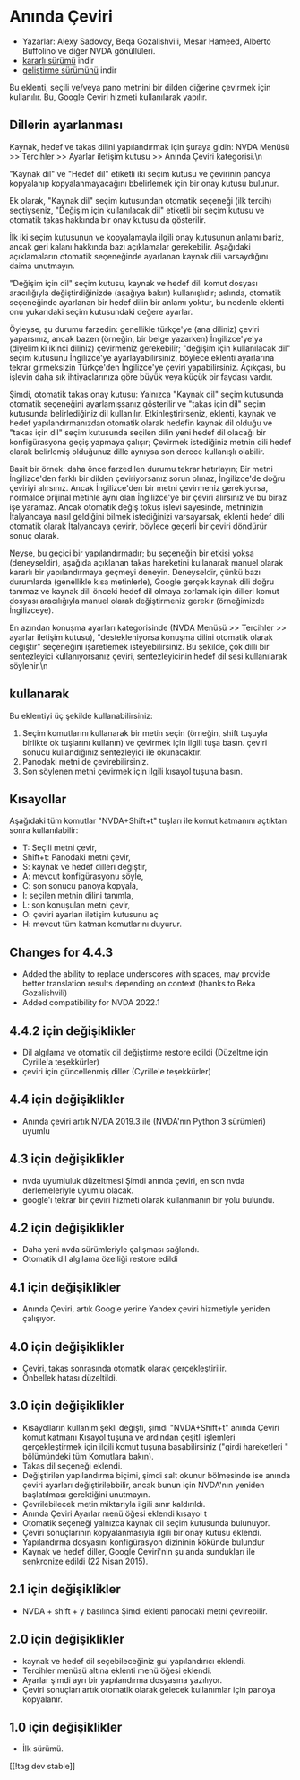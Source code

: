 # Anında Çeviri #

* Yazarlar: Alexy Sadovoy, Beqa Gozalishvili, Mesar Hameed, Alberto
  Buffolino ve diğer NVDA gönüllüleri.
* [kararlı sürümü][1] indir
* [geliştirme sürümünü][2] indir

Bu eklenti, seçili ve/veya pano metnini bir dilden diğerine çevirmek için
kullanılır. Bu, Google Çeviri hizmeti kullanılarak yapılır.

## Dillerin ayarlanması ##
Kaynak, hedef ve takas dilini yapılandırmak için şuraya gidin: NVDA Menüsü >> Tercihler >> Ayarlar iletişim kutusu >> Anında Çeviri kategorisi.\n

"Kaynak dil" ve "Hedef dil" etiketli iki seçim kutusu ve çevirinin panoya
kopyalanıp kopyalanmayacağını bbelirlemek için bir onay kutusu bulunur.

Ek olarak, "Kaynak dil" seçim kutusundan otomatik seçeneği (ilk tercih)
seçtiyseniz, "Değişim için kullanılacak dil" etiketli bir seçim kutusu ve
otomatik takas hakkında bir onay kutusu da gösterilir.

İlk iki seçim kutusunun ve kopyalamayla ilgili  onay kutusunun anlamı bariz,
ancak geri kalanı hakkında bazı açıklamalar gerekebilir. Aşağıdaki
açıklamaların otomatik seçeneğinde ayarlanan kaynak dili varsaydığını daima
unutmayın.

"Değişim için dil" seçim kutusu, kaynak ve hedef dili komut dosyası
aracılığıyla değiştirdiğinizde (aşağıya bakın) kullanışlıdır; aslında,
otomatik seçeneğinde ayarlanan bir hedef dilin bir anlamı yoktur, bu nedenle
eklenti onu yukarıdaki seçim kutusundaki  değere ayarlar.

Öyleyse, şu durumu farzedin: genellikle türkçe'ye (ana diliniz) çeviri
yaparsınız, ancak bazen (örneğin, bir belge yazarken) İngilizce'ye'ya
(diyelim ki ikinci diliniz) çevirmeniz gerekebilir; "değişim için
kullanılacak dil" seçim kutusunu İngilizce'ye ayarlayabilirsiniz, böylece
eklenti ayarlarına tekrar girmeksizin Türkçe'den İngilizce'ye çeviri
yapabilirsiniz. Açıkçası, bu işlevin daha sık ihtiyaçlarınıza göre büyük
veya küçük bir faydası vardır.

Şimdi, otomatik takas onay kutusu: Yalnızca "Kaynak dil" seçim kutusunda
otomatik seçeneğini ayarlamışsanız gösterilir ve "takas için dil" seçim
kutusunda belirlediğiniz dil kullanılır. Etkinleştirirseniz, eklenti, kaynak
ve hedef yapılandırmanızdan otomatik olarak hedefin kaynak dil olduğu ve
"takas için dil" seçim kutusunda seçilen dilin yeni hedef dil olacağı bir
konfigürasyona geçiş yapmaya çalışır; Çevirmek istediğiniz metnin dili hedef
olarak belirlemiş olduğunuz dille aynıysa  son derece kullanışlı olabilir.

Basit bir örnek: daha önce farzedilen durumu tekrar hatırlayın; Bir metni
İngilizce'den farklı bir dilden çeviriyorsanız sorun olmaz, İngilizce'de
doğru çeviriyi alırsınız. Ancak İngilizce'den bir metni çevirmeniz
gerekiyorsa, normalde orijinal metinle aynı olan İngilizce'ye bir çeviri
alırsınız ve bu biraz işe yaramaz. Ancak otomatik değiş tokuş işlevi
sayesinde, metninizin İtalyancaya nasıl geldiğini bilmek istediğinizi
varsayarsak, eklenti hedef dili otomatik olarak İtalyancaya çevirir, böylece
geçerli bir çeviri döndürür sonuç olarak.

Neyse, bu geçici bir yapılandırmadır; bu seçeneğin bir etkisi yoksa
(deneyseldir), aşağıda açıklanan takas hareketini kullanarak manuel olarak
kararlı bir yapılandırmaya geçmeyi deneyin. Deneyseldir, çünkü bazı
durumlarda (genellikle kısa metinlerle), Google gerçek kaynak dili doğru
tanımaz ve kaynak dili önceki hedef dil olmaya zorlamak için dilleri komut
dosyası aracılığıyla manuel olarak değiştirmeniz gerekir (örneğimizde
İngilizceye).

En azından konuşma ayarları kategorisinde (NVDA Menüsü >> Tercihler >> ayarlar iletişim kutusu), "destekleniyorsa konuşma dilini otomatik olarak değiştir" seçeneğini işaretlemek isteyebilirsiniz. Bu şekilde, çok dilli bir sentezleyici kullanıyorsanız çeviri, sentezleyicinin hedef dil sesi kullanılarak söylenir.\n

## kullanarak ##
Bu eklentiyi üç şekilde kullanabilirsiniz:

1. Seçim komutlarını kullanarak bir metin seçin (örneğin, shift tuşuyla
   birlikte ok tuşlarını kullanın) ve çevirmek için ilgili tuşa
   basın. çeviri sonucu kullandığınız sentezleyici ile okunacaktır.
2. Panodaki metni de çevirebilirsiniz.
3. Son söylenen metni çevirmek için ilgili kısayol tuşuna basın.

## Kısayollar ##
Aşağıdaki tüm komutlar "NVDA+Shift+t" tuşları ile komut katmanını açtıktan
sonra kullanılabilir:

* T: Seçili metni çevir,
* Shift+t: Panodaki metni çevir,
* S: kaynak ve hedef dilleri değiştir,
* A: mevcut konfigürasyonu söyle,
* C: son sonucu panoya kopyala,
* I: seçilen metnin dilini tanımla,
* L: son konuşulan metni çevir,
* O: çeviri ayarları iletişim kutusunu aç
* H: mevcut tüm katman komutlarını duyurur.

## Changes for 4.4.3 ##
* Added the ability to replace underscores with spaces, may provide better
  translation results depending on context (thanks to Beka Gozalishvili)
* Added compatibility for NVDA 2022.1

## 4.4.2 için değişiklikler ##
* Dil algılama ve otomatik dil değiştirme restore edildi (Düzeltme için
  Cyrille'a teşekkürler)
* çeviri için güncellenmiş diller (Cyrille'e teşekkürler)

## 4.4 için değişiklikler ##
* Anında çeviri artık NVDA 2019.3 ile (NVDA'nın Python 3 sürümleri) uyumlu

## 4.3 için değişiklikler ##
* nvda uyumluluk düzeltmesi Şimdi anında çeviri, en son nvda derlemeleriyle
  uyumlu olacak.
* google'ı tekrar bir çeviri hizmeti olarak kullanmanın bir yolu bulundu.

## 4.2 için değişiklikler ##
* Daha yeni nvda sürümleriyle çalışması sağlandı.
* Otomatik dil algılama özelliği  restore edildi

## 4.1 için değişiklikler ##
* Anında Çeviri, artık Google yerine Yandex çeviri hizmetiyle yeniden
  çalışıyor.

## 4.0 için değişiklikler ##
* Çeviri, takas sonrasında otomatik olarak gerçekleştirilir.
* Önbellek hatası düzeltildi.

## 3.0 için değişiklikler ##
* Kısayolların kullanım şekli değişti, şimdi "NVDA+Shift+t" anında Çeviri
  komut katmanı Kısayol tuşuna ve ardından çeşitli işlemleri gerçekleştirmek
  için ilgili komut tuşuna basabilirsiniz ("girdi hareketleri " bölümündeki
  tüm Komutlara bakın).
* Takas dil seçeneği eklendi.
* Değiştirilen yapılandırma biçimi, şimdi salt okunur bölmesinde ise anında
  çeviri ayarları değiştirilebbilir, ancak bunun için NVDA'nın yeniden
  başlatılması gerektiğini unutmayın.
* Çevrilebilecek metin miktarıyla ilgili sınır kaldırıldı.
* Anında Çeviri Ayarlar menü öğesi eklendi kısayol t
* Otomatik seçeneği yalnızca kaynak dil seçim kutusunda bulunuyor.
* Çeviri sonuçlarının kopyalanmasıyla ilgili bir onay kutusu eklendi.
* Yapılandırma dosyasını konfigürasyon dizininin kökünde bulundur
* Kaynak ve hedef diller, Google Çeviri'nin şu anda sundukları ile
  senkronize edildi (22 Nisan 2015).


## 2.1 için değişiklikler ##
* NVDA + shift + y basılınca Şimdi eklenti panodaki metni çevirebilir.

## 2.0 için değişiklikler ##
* kaynak ve hedef dil seçebileceğiniz gui yapılandırıcı eklendi.
* Tercihler menüsü altına eklenti menü öğesi eklendi.
* Ayarlar şimdi ayrı bir yapılandırma dosyasına yazılıyor.
* Çeviri sonuçları artık otomatik olarak gelecek kullanımlar için panoya
  kopyalanır.

## 1.0 için değişiklikler ##
* İlk sürümü.


[[!tag dev stable]]

[1]: https://addons.nvda-project.org/files/get.php?file=instantTranslate

[2]: https://addons.nvda-project.org/files/get.php?file=it-dev
